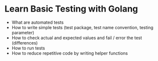 # Learn Basic Testing with Golang

* What are automated tests
* How to write simple tests (test package, test name convention, testing parameter)
* How to check actual and expected values and fail / error the test (differences)
* How to run tests
* How to reduce repetitive code by writing helper functions
